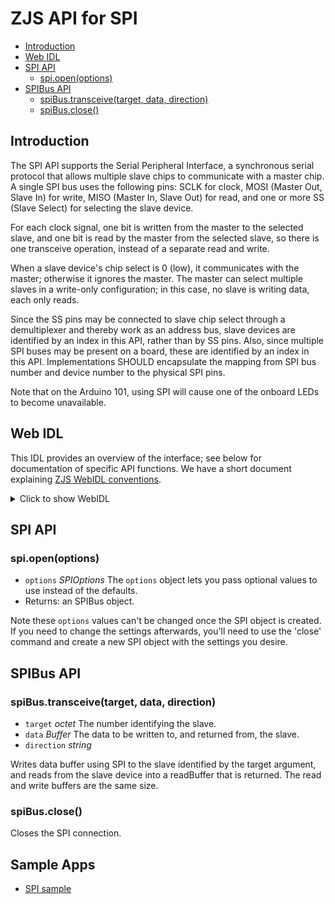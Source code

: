 ZJS API for SPI
===============

* [Introduction](#introduction)
* [Web IDL](#web-idl)
* [SPI API](#spi-api)
  * [spi.open(options)](#spiopenoptions)
* [SPIBus API](#spibus-api)
  * [spiBus.transceive(target, data, direction)](#spibustransceivetarget-data-direction)
  * [spiBus.close()](#spibusclose)

Introduction
------------
The SPI API supports the Serial Peripheral Interface, a synchronous
serial protocol that allows multiple slave chips to communicate with a
master chip.  A single SPI bus uses the following pins: SCLK for
clock, MOSI (Master Out, Slave In) for write, MISO (Master In, Slave
Out) for read, and one or more SS (Slave Select) for selecting the
slave device.

For each clock signal, one bit is written from the master to the
selected slave, and one bit is read by the master from the selected
slave, so there is one transceive operation, instead of a separate
read and write.

When a slave device's chip select is 0 (low), it communicates with the
master; otherwise it ignores the master. The master can select
multiple slaves in a write-only configuration; in this case, no slave
is writing data, each only reads.

Since the SS pins may be connected to slave chip select through a
demultiplexer and thereby work as an address bus, slave devices are
identified by an index in this API, rather than by SS pins. Also,
since multiple SPI buses may be present on a board, these are
identified by an index in this API. Implementations SHOULD encapsulate
the mapping from SPI bus number and device number to the physical SPI
pins.

Note that on the Arduino 101, using SPI will cause one of the onboard LEDs to
become unavailable.

Web IDL
-------
This IDL provides an overview of the interface; see below for
documentation of specific API functions.  We have a short document
explaining [ZJS WebIDL conventions](Notes_on_WebIDL.md).

<details>
<summary>Click to show WebIDL</summary>
<pre>// require returns a SPI object
// var spi = require('spi');<p><p>[ReturnFromRequire]
interface SPI {
    SPIBus open(SPIOptions init);
};<p>dictionary SPIOptions {
    octet bus;
    long speed;  // bus clock frequency in Hz
    boolean msbFirst;
    long polarity;
    long phase;
    unsigned long frameGap;
    string topology;
};<p>[ExternalInterface=(Buffer)]
interface SPIBus {
    void transceive(octet target, Buffer data, string direction);
    void close();
};
</pre>
</details>

SPI API
-------
### spi.open(options)
* `options` *SPIOptions* The `options` object lets you pass optional values to use instead of the defaults.
* Returns: an SPIBus object.

Note these `options` values can't be changed once the SPI object is
created.  If you need to change the settings afterwards, you'll need
to use the 'close' command and create a new SPI object with the
settings you desire.

SPIBus API
----------
### spiBus.transceive(target, data, direction)
* `target` *octet* The number identifying the slave.
* `data` *Buffer* The data to be written to, and returned from, the slave.
* `direction` *string*

Writes data buffer using SPI to the slave identified by the target argument, and
reads from the slave device into a readBuffer that is returned.  The read and
write buffers are the same size.

### spiBus.close()

Closes the SPI connection.

Sample Apps
-----------
* [SPI sample](../samples/SPI.js)
